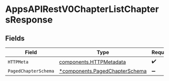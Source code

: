 # AppsAPIRestV0ChapterListChaptersResponse


## Fields

| Field                                                                           | Type                                                                            | Required                                                                        | Description                                                                     |
| ------------------------------------------------------------------------------- | ------------------------------------------------------------------------------- | ------------------------------------------------------------------------------- | ------------------------------------------------------------------------------- |
| `HTTPMeta`                                                                      | [components.HTTPMetadata](../../models/components/httpmetadata.md)              | :heavy_check_mark:                                                              | N/A                                                                             |
| `PagedChapterSchema`                                                            | [*components.PagedChapterSchema](../../models/components/pagedchapterschema.md) | :heavy_minus_sign:                                                              | OK                                                                              |